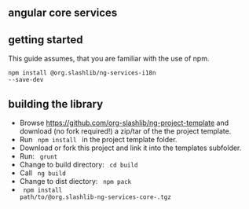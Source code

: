 ## angular core services ##


## getting started ##

This guide assumes, that you are familiar with the use of npm.  

<code>npm install @org.slashlib/ng-services-i18n --save-dev</code>

## building the library ##

* Browse https://github.com/org-slashlib/ng-project-template and download (no fork required!) a zip/tar of the the project template.
* Run <code> npm install </code> in the project template folder.
* Download or fork this project and link it into the templates subfolder.
* Run: <code> grunt </code>
* Change to build directory: <code> cd build </code>
* Call <code> ng build </code>
* Change to dist diectory: <code> npm pack </code>
* <code> npm install path/to/@org.slashlib-ng-services-core-<version>.tgz</code>
